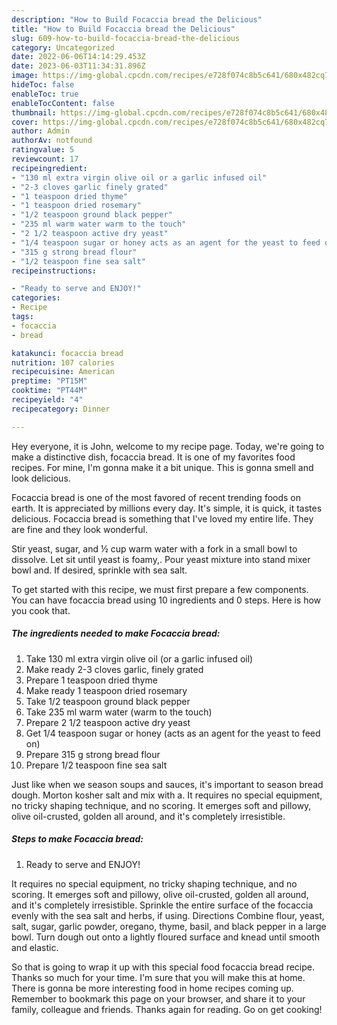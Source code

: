 ```yaml
---
description: "How to Build Focaccia bread the Delicious"
title: "How to Build Focaccia bread the Delicious"
slug: 609-how-to-build-focaccia-bread-the-delicious
category: Uncategorized
date: 2022-06-06T14:14:29.453Z
date: 2023-06-03T11:34:31.896Z
image: https://img-global.cpcdn.com/recipes/e728f074c8b5c641/680x482cq70/focaccia-bread-recipe-main-photo.jpg
hideToc: false
enableToc: true
enableTocContent: false
thumbnail: https://img-global.cpcdn.com/recipes/e728f074c8b5c641/680x482cq70/focaccia-bread-recipe-main-photo.jpg
cover: https://img-global.cpcdn.com/recipes/e728f074c8b5c641/680x482cq70/focaccia-bread-recipe-main-photo.jpg
author: Admin
authorAv: notfound
ratingvalue: 5
reviewcount: 17
recipeingredient:
- "130 ml extra virgin olive oil or a garlic infused oil"
- "2-3 cloves garlic finely grated"
- "1 teaspoon dried thyme"
- "1 teaspoon dried rosemary"
- "1/2 teaspoon ground black pepper"
- "235 ml warm water warm to the touch"
- "2 1/2 teaspoon active dry yeast"
- "1/4 teaspoon sugar or honey acts as an agent for the yeast to feed on"
- "315 g strong bread flour"
- "1/2 teaspoon fine sea salt"
recipeinstructions:

- "Ready to serve and ENJOY!"
categories:
- Recipe
tags:
- focaccia
- bread

katakunci: focaccia bread 
nutrition: 107 calories
recipecuisine: American
preptime: "PT15M"
cooktime: "PT44M"
recipeyield: "4"
recipecategory: Dinner

---
```



Hey everyone, it is John, welcome to my recipe page. Today, we're going to make a distinctive dish, focaccia bread. It is one of my favorites food recipes. For mine, I'm gonna make it a bit unique. This is gonna smell and look delicious.

Focaccia bread is one of the most favored of recent trending foods on earth. It is appreciated by millions every day. It's simple, it is quick, it tastes delicious. Focaccia bread is something that I've loved my entire life. They are fine and they look wonderful.

Stir yeast, sugar, and ½ cup warm water with a fork in a small bowl to dissolve. Let sit until yeast is foamy,. Pour yeast mixture into stand mixer bowl and. If desired, sprinkle with sea salt.


To get started with this recipe, we must first prepare a few components. You can have focaccia bread using 10 ingredients and 0 steps. Here is how you cook that.

<!--inarticleads1-->

##### The ingredients needed to make Focaccia bread:

1. Take 130 ml extra virgin olive oil (or a garlic infused oil)
1. Make ready 2-3 cloves garlic, finely grated
1. Prepare 1 teaspoon dried thyme
1. Make ready 1 teaspoon dried rosemary
1. Take 1/2 teaspoon ground black pepper
1. Take 235 ml warm water (warm to the touch)
1. Prepare 2 1/2 teaspoon active dry yeast
1. Get 1/4 teaspoon sugar or honey (acts as an agent for the yeast to feed on)
1. Prepare 315 g strong bread flour
1. Prepare 1/2 teaspoon fine sea salt


Just like when we season soups and sauces, it&#39;s important to season bread dough. Morton kosher salt and mix with a. It requires no special equipment, no tricky shaping technique, and no scoring. It emerges soft and pillowy, olive oil-crusted, golden all around, and it&#39;s completely irresistible. 

<!--inarticleads2-->

##### Steps to make Focaccia bread:


1. Ready to serve and ENJOY!

It requires no special equipment, no tricky shaping technique, and no scoring. It emerges soft and pillowy, olive oil-crusted, golden all around, and it&#39;s completely irresistible. Sprinkle the entire surface of the focaccia evenly with the sea salt and herbs, if using. Directions Combine flour, yeast, salt, sugar, garlic powder, oregano, thyme, basil, and black pepper in a large bowl. Turn dough out onto a lightly floured surface and knead until smooth and elastic. 

So that is going to wrap it up with this special food focaccia bread recipe. Thanks so much for your time. I'm sure that you will make this at home. There is gonna be more interesting food in home recipes coming up. Remember to bookmark this page on your browser, and share it to your family, colleague and friends. Thanks again for reading. Go on get cooking!
